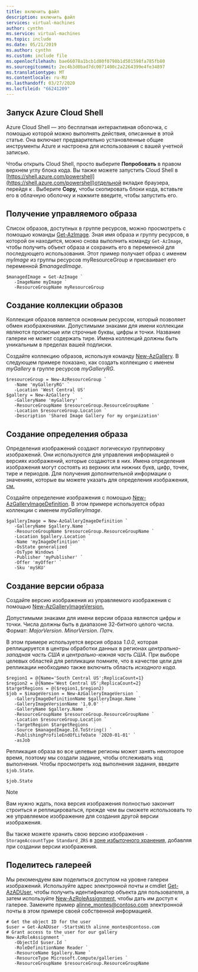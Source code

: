 ```yaml
---
title: включить файл
description: включить файл
services: virtual-machines
author: cynthn
ms.service: virtual-machines
ms.topic: include
ms.date: 05/21/2019
ms.author: cynthn
ms.custom: include file
ms.openlocfilehash: bae66078a1bcb1d80f0798b1d501598fa785fb80
ms.sourcegitcommit: 2ec4b3d0bad7dc0071400c2a2264399e4fe34897
ms.translationtype: MT
ms.contentlocale: ru-RU
ms.lasthandoff: 03/27/2020
ms.locfileid: "66241209"
---
```

## <a name="launch-azure-cloud-shell"></a>Запуск Azure Cloud Shell

Azure Cloud Shell — это бесплатная интерактивная оболочка, с помощью которой можно выполнять действия, описанные в этой статье. Она включает предварительно установленные общие инструменты Azure и настроена для использования с вашей учетной записью. 

Чтобы открыть Cloud Shell, просто выберите **Попробовать** в правом верхнем углу блока кода. Вы также можете запустить Cloud Shell в [https://shell.azure.com/powershell](https://shell.azure.com/powershell)отдельной вкладке браузера, перейдя к . Выберите **Copy,** чтобы скопировать блоки кода, вставьте его в облачную оболочку и нажмите введите, чтобы запустить его.


## <a name="get-the-managed-image"></a>Получение управляемого образа

Список образов, доступных в группе ресурсов, можно просмотреть с помощью команды [Get-AzImage](https://docs.microsoft.com/powershell/module/az.compute/get-azimage). Зная имя образа и группу ресурсов, в которой он находится, можно снова выполнить команду `Get-AzImage`, чтобы получить объект образа и сохранить его в переменной для последующего использования. Этот пример получает образ с именем *myImage* из группы ресурсов myResourceGroup и присваивает его переменной *$managedImage*. 

```azurepowershell-interactive
$managedImage = Get-AzImage `
   -ImageName myImage `
   -ResourceGroupName myResourceGroup
```

## <a name="create-an-image-gallery"></a>Создание коллекции образов 

Коллекция образов является основным ресурсом, который позволяет обмен изображениями. Допустимыми знаками для имени коллекции являются прописные или строчные буквы, цифры и точки. Название галереи не может содержать тире. Имена коллекций должны быть уникальным в пределах вашей подписки. 

Создайте коллекцию образов, используя команду [New-AzGallery](https://docs.microsoft.com/powershell/module/az.compute/new-azgallery). В следующем примере показано, как создать коллекцию с именем *myGallery* в группе ресурсов *myGalleryRG*.

```azurepowershell-interactive
$resourceGroup = New-AzResourceGroup `
   -Name 'myGalleryRG' `
   -Location 'West Central US'  
$gallery = New-AzGallery `
   -GalleryName 'myGallery' `
   -ResourceGroupName $resourceGroup.ResourceGroupName `
   -Location $resourceGroup.Location `
   -Description 'Shared Image Gallery for my organization'  
```
   
## <a name="create-an-image-definition"></a>Создание определения образа 

Определения изображений создают логическую группировку изображений. Они используются для управления информацией о версиях изображений, которые создаются в них. Имена определения изображения могут состоять из верхних или нижних букв, цифр, точек, тире и периодов. Для получения дополнительной информации о значениях, которые вы можете указать для определения изображения, [см.](https://docs.microsoft.com/azure/virtual-machines/windows/shared-image-galleries#image-definitions)

Создайте определение изображения с помощью [New-AzGalleryImageDefinition](https://docs.microsoft.com/powershell/module/az.compute/new-azgalleryimageversion). В этом примере используется образ коллекции с именем *myGalleryImage*.

```azurepowershell-interactive
$galleryImage = New-AzGalleryImageDefinition `
   -GalleryName $gallery.Name `
   -ResourceGroupName $resourceGroup.ResourceGroupName `
   -Location $gallery.Location `
   -Name 'myImageDefinition' `
   -OsState generalized `
   -OsType Windows `
   -Publisher 'myPublisher' `
   -Offer 'myOffer' `
   -Sku 'mySKU'
```


## <a name="create-an-image-version"></a>Создание версии образа

Создайте версию изображения из управляемого изображения с помощью [New-AzGalleryImageVersion.](https://docs.microsoft.com/powershell/module/az.compute/new-azgalleryimageversion) 

Допустимыми знаками для имени версии образа являются цифры и точки. Числа должны быть в диапазоне 32-битного целого числа. Формат: *MajorVersion*. *MinorVersion*. *Патч*.

В этом примере используется версия образа *1.0.0*, которая реплицируется в центры обработки данных в регионах *центрально-западная часть США* и *центрально-южная часть США*. При выборе целевых областей для репликации помните, что в качестве цели для репликации необходимо также включить область *исходного кода.*


```azurepowershell-interactive
$region1 = @{Name='South Central US';ReplicaCount=1}
$region2 = @{Name='West Central US';ReplicaCount=2}
$targetRegions = @($region1,$region2)
$job = $imageVersion = New-AzGalleryImageVersion `
   -GalleryImageDefinitionName $galleryImage.Name `
   -GalleryImageVersionName '1.0.0' `
   -GalleryName $gallery.Name `
   -ResourceGroupName $resourceGroup.ResourceGroupName `
   -Location $resourceGroup.Location `
   -TargetRegion $targetRegions  `
   -Source $managedImage.Id.ToString() `
   -PublishingProfileEndOfLifeDate '2020-01-01' `
   -asJob 
```

Репликация образа во все целевые регионы может занять некоторое время, поэтому мы создали задание, чтобы отслеживать ход выполнения. Чтобы просмотреть ход выполнения задания, введите `$job.State`.

```azurepowershell-interactive
$job.State
```

> [!NOTE]
> Вам нужно ждать, пока версия изображения полностью закончит строиться и реплицироваться, прежде чем вы сможете использовать то же управляемое изображение для создания другой версии изображения. 
>
> Вы также можете хранить свою версию изображения `-StorageAccountType Standard_ZRS` в [зоне избыточного хранения,](https://docs.microsoft.com/azure/storage/common/storage-redundancy-zrs) добавляя при создании версии изображения.
>


## <a name="share-the-gallery"></a>Поделитесь галереей

Мы рекомендуем вам поделиться доступом на уровне галереи изображений. Используйте адрес электронной почты и cmdlet [Get-AzADUser,](/powershell/module/az.resources/get-azaduser) чтобы получить идентификатор объекта для пользователя, а затем используйте [New-AzRoleAssignment,](/powershell/module/Az.Resources/New-AzRoleAssignment) чтобы дать им доступ к галерее. Замените пример alinne_montes@contoso.com электронной почты в этом примере своей собственной информацией.

```azurepowershell-interactive
# Get the object ID for the user
$user = Get-AzADUser -StartsWith alinne_montes@contoso.com
# Grant access to the user for our gallery
New-AzRoleAssignment `
   -ObjectId $user.Id `
   -RoleDefinitionName Reader `
   -ResourceName $gallery.Name `
   -ResourceType Microsoft.Compute/galleries `
   -ResourceGroupName $resourceGroup.ResourceGroupName
```